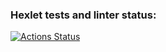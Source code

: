 ### Hexlet tests and linter status:
[![Actions Status](https://github.com/LHTHC/frontend-project-lvl2/workflows/hexlet-check/badge.svg)](https://github.com/LHTHC/frontend-project-lvl2/actions)